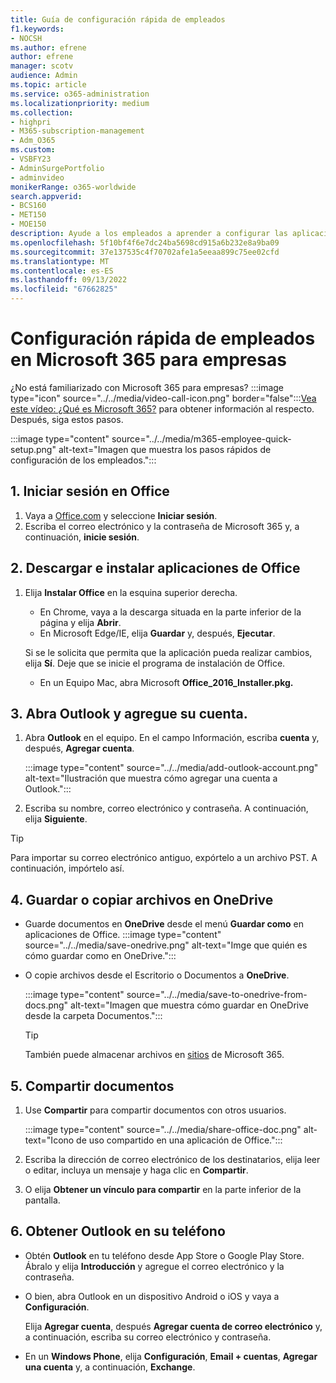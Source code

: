 ```yaml
---
title: Guía de configuración rápida de empleados
f1.keywords:
- NOCSH
ms.author: efrene
author: efrene
manager: scotv
audience: Admin
ms.topic: article
ms.service: o365-administration
ms.localizationpriority: medium
ms.collection:
- highpri
- M365-subscription-management
- Adm_O365
ms.custom:
- VSBFY23
- AdminSurgePortfolio
- adminvideo
monikerRange: o365-worldwide
search.appverid:
- BCS160
- MET150
- MOE150
description: Ayude a los empleados a aprender a configurar las aplicaciones de Office que obtienen con Microsoft 365 Empresa Premium.
ms.openlocfilehash: 5f10bf4f6e7dc24ba5698cd915a6b232e8a9ba09
ms.sourcegitcommit: 37e137535c4f70702afe1a5eeaa899c75ee02cfd
ms.translationtype: MT
ms.contentlocale: es-ES
ms.lasthandoff: 09/13/2022
ms.locfileid: "67662825"
---
```

# <a name="employee-quick-setup-in-microsoft-365-for-business"></a>Configuración rápida de empleados en Microsoft 365 para empresas

¿No está familiarizado con Microsoft 365 para empresas? :::image type="icon" source="../../media/video-call-icon.png" border="false":::[Vea este vídeo: ¿Qué es Microsoft 365?](../admin-overview/what-is-microsoft-365.md) para obtener información al respecto. Después, siga estos pasos.

:::image type="content" source="../../media/m365-employee-quick-setup.png" alt-text="Imagen que muestra los pasos rápidos de configuración de los empleados.":::

## <a name="1-sign-in-to-office"></a>1. Iniciar sesión en Office

1. Vaya a [Office.com](https://office.com) y seleccione **Iniciar sesión**.
1. Escriba el correo electrónico y la contraseña de Microsoft 365 y, a continuación, **inicie sesión**.

## <a name="2-download-and-install-office-apps"></a>2. Descargar e instalar aplicaciones de Office

1. Elija **Instalar Office** en la esquina superior derecha.
    - En Chrome, vaya a la descarga situada en la parte inferior de la página y elija **Abrir**.
    - En Microsoft Edge/IE, elija **Guardar** y, después, **Ejecutar**.
    
    Si se le solicita que permita que la aplicación pueda realizar cambios, elija **Sí**. Deje que se inicie el programa de instalación de Office.
    - En un Equipo Mac, abra Microsoft **Office_2016_Installer.pkg.**

## <a name="3-open-outlook-and-add-your-account"></a>3. Abra Outlook y agregue su cuenta.

1. Abra **Outlook** en el equipo. En el campo Información, escriba **cuenta** y, después, **Agregar cuenta**.

    :::image type="content" source="../../media/add-outlook-account.png" alt-text="Ilustración que muestra cómo agregar una cuenta a Outlook.":::



1. Escriba su nombre, correo electrónico y contraseña. A continuación, elija **Siguiente**.

> [!TIP]
> Para importar su correo electrónico antiguo, expórtelo a un archivo PST. A continuación, impórtelo así.

## <a name="4-save-or-copy-files-to-onedrive"></a>4. Guardar o copiar archivos en OneDrive

- Guarde documentos en **OneDrive** desde el menú **Guardar como** en aplicaciones de Office.
    :::image type="content" source="../../media/save-onedrive.png" alt-text="Imge que quién es cómo guardar como en OneDrive.":::

- O copie archivos desde el Escritorio o Documentos a **OneDrive**.

    :::image type="content" source="../../media/save-to-onedrive-from-docs.png" alt-text="Imagen que muestra cómo guardar en OneDrive desde la carpeta Documentos.":::

    > [!TIP]
    > También puede almacenar archivos en [sitios](https://support.microsoft.com/office/d18d21a0-1f9f-4f6c-ac45-d52afa0a4a2e) de Microsoft 365.

## <a name="5-share-documents"></a>5. Compartir documentos

1. Use **Compartir** para compartir documentos con otros usuarios.

    :::image type="content" source="../../media/share-office-doc.png" alt-text="Icono de uso compartido en una aplicación de Office.":::

1. Escriba la dirección de correo electrónico de los destinatarios, elija leer o editar, incluya un mensaje y haga clic en **Compartir**.
1. O elija **Obtener un vínculo para compartir** en la parte inferior de la pantalla.

## <a name="6-get-outlook-on-your-phone"></a>6. Obtener Outlook en su teléfono

- Obtén **Outlook** en tu teléfono desde App Store o Google Play Store. Ábralo y elija **Introducción** y agregue el correo electrónico y la contraseña.
- O bien, abra Outlook en un dispositivo Android o iOS y vaya a **Configuración**.

    Elija **Agregar cuenta**, después **Agregar cuenta de correo electrónico** y, a continuación, escriba su correo electrónico y contraseña.
- En un **Windows Phone**, elija **Configuración**, **Email + cuentas**, **Agregar una cuenta** y, a continuación, **Exchange**.